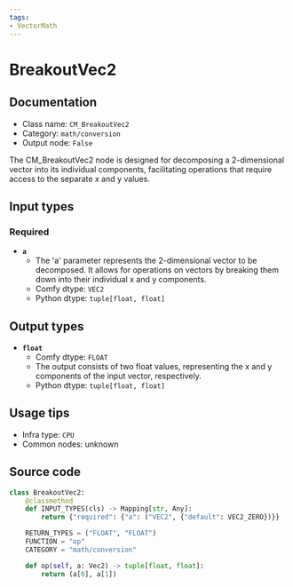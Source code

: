 ```yaml
---
tags:
- VectorMath
---
```


# BreakoutVec2
## Documentation
- Class name: `CM_BreakoutVec2`
- Category: `math/conversion`
- Output node: `False`

The CM_BreakoutVec2 node is designed for decomposing a 2-dimensional vector into its individual components, facilitating operations that require access to the separate x and y values.
## Input types
### Required
- **`a`**
    - The 'a' parameter represents the 2-dimensional vector to be decomposed. It allows for operations on vectors by breaking them down into their individual x and y components.
    - Comfy dtype: `VEC2`
    - Python dtype: `tuple[float, float]`
## Output types
- **`float`**
    - Comfy dtype: `FLOAT`
    - The output consists of two float values, representing the x and y components of the input vector, respectively.
    - Python dtype: `tuple[float, float]`
## Usage tips
- Infra type: `CPU`
- Common nodes: unknown


## Source code
```python
class BreakoutVec2:
    @classmethod
    def INPUT_TYPES(cls) -> Mapping[str, Any]:
        return {"required": {"a": ("VEC2", {"default": VEC2_ZERO})}}

    RETURN_TYPES = ("FLOAT", "FLOAT")
    FUNCTION = "op"
    CATEGORY = "math/conversion"

    def op(self, a: Vec2) -> tuple[float, float]:
        return (a[0], a[1])

```
